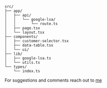 ```
src/
├── app/
│   ├── api/
│   │   └── google-lsa/
│   │       └── route.ts
│   ├── page.tsx
│   └── layout.tsx
├── components/
│   ├── customer-selector.tsx
│   ├── data-table.tsx
│   └── ui/
├── lib/
│   ├── google-lsa.ts
│   └── utils.ts
└── types/
    └── index.ts
```

For suggestions and comments reach out to [me](mailto:ace.dev.100@gmail.com)